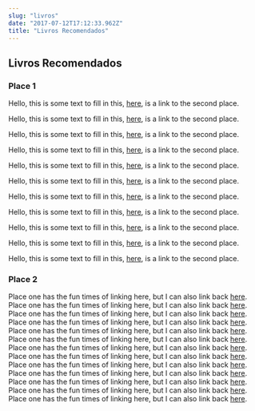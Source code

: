 ```yaml
---
slug: "livros"
date: "2017-07-12T17:12:33.962Z"
title: "Livros Recomendados"
---
```


## Livros Recomendados

### Place 1

Hello, this is some text to fill in this, [here](#place-2), is a link to the second place.

Hello, this is some text to fill in this, [here](#place-2), is a link to the second place.

Hello, this is some text to fill in this, [here](#place-2), is a link to the second place.

Hello, this is some text to fill in this, [here](#place-2), is a link to the second place.

Hello, this is some text to fill in this, [here](#place-2), is a link to the second place.

Hello, this is some text to fill in this, [here](#place-2), is a link to the second place.

Hello, this is some text to fill in this, [here](#place-2), is a link to the second place.

Hello, this is some text to fill in this, [here](#place-2), is a link to the second place.

Hello, this is some text to fill in this, [here](#place-2), is a link to the second place.

Hello, this is some text to fill in this, [here](#place-2), is a link to the second place.

Hello, this is some text to fill in this, [here](#place-2), is a link to the second place.


### Place 2

Place one has the fun times of linking here, but I can also link back [here](#place-1).
Place one has the fun times of linking here, but I can also link back [here](#place-1).
Place one has the fun times of linking here, but I can also link back [here](#place-1).
Place one has the fun times of linking here, but I can also link back [here](#place-1).
Place one has the fun times of linking here, but I can also link back [here](#place-1).
Place one has the fun times of linking here, but I can also link back [here](#place-1).
Place one has the fun times of linking here, but I can also link back [here](#place-1).
Place one has the fun times of linking here, but I can also link back [here](#place-1).
Place one has the fun times of linking here, but I can also link back [here](#place-1).
Place one has the fun times of linking here, but I can also link back [here](#place-1).
Place one has the fun times of linking here, but I can also link back [here](#place-1).
Place one has the fun times of linking here, but I can also link back [here](#place-1).
Place one has the fun times of linking here, but I can also link back [here](#place-1).
